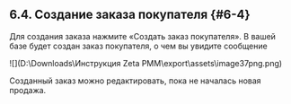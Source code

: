 ## 6.4\. Создание заказа покупателя {#6-4}

Для создания заказа нажмите «Создать заказ покупателя». В вашей базе будет создан заказ покупателя, о чем вы увидите сообщение

![](D:\Downloads\Инструкция Zeta РММ\export\assets\image37png.png)

Созданный заказ можно редактировать, пока не началась новая продажа.